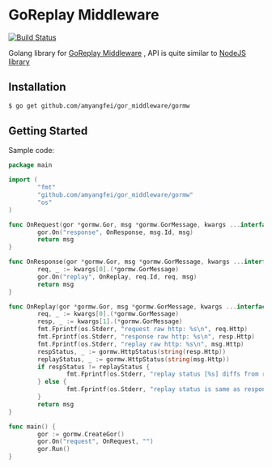 # GoReplay Middleware

[![Build Status](https://travis-ci.org/amyangfei/gor_middleware.svg?branch=master)](https://travis-ci.org/amyangfei/gor_middleware)

Golang library for [GoReplay Middleware](https://github.com/buger/goreplay) , API is quite similar to [NodeJS library](https://github.com/buger/goreplay/tree/master/middleware>)

## Installation

```bash
$ go get github.com/amyangfei/gor_middleware/gormw
```

## Getting Started

Sample code:

```go
package main

import (
        "fmt"
        "github.com/amyangfei/gor_middleware/gormw"
        "os"
)

func OnRequest(gor *gormw.Gor, msg *gormw.GorMessage, kwargs ...interface{}) *gormw.GorMessage {
        gor.On("response", OnResponse, msg.Id, msg)
        return msg
}

func OnResponse(gor *gormw.Gor, msg *gormw.GorMessage, kwargs ...interface{}) *gormw.GorMessage {
        req, _ := kwargs[0].(*gormw.GorMessage)
        gor.On("replay", OnReplay, req.Id, req, msg)
        return msg
}

func OnReplay(gor *gormw.Gor, msg *gormw.GorMessage, kwargs ...interface{}) *gormw.GorMessage {
        req, _ := kwargs[0].(*gormw.GorMessage)
        resp, _ := kwargs[1].(*gormw.GorMessage)
        fmt.Fprintf(os.Stderr, "request raw http: %s\n", req.Http)
        fmt.Fprintf(os.Stderr, "response raw http: %s\n", resp.Http)
        fmt.Fprintf(os.Stderr, "replay raw http: %s\n", msg.Http)
        respStatus, _ := gormw.HttpStatus(string(resp.Http))
        replayStatus, _ := gormw.HttpStatus(string(msg.Http))
        if respStatus != replayStatus {
                fmt.Fprintf(os.Stderr, "replay status [%s] diffs from response status [%s]\n", replayStatus, respStatus)
        } else {
                fmt.Fprintf(os.Stderr, "replay status is same as response status\n")
        }
        return msg
}

func main() {
        gor := gormw.CreateGor()
        gor.On("request", OnRequest, "")
        gor.Run()
}
```
